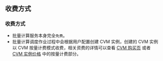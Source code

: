 ## 收费方式
### 收费方式
* 批量计算服务本身完全``免费``。
* 批量计算调度作业过程中会根据用户配置创建 CVM 实例，创建的 CVM 实例以 CVM 按量计费模式收费，相关资费的详情可以查看 [CVM 购买页](https://buy.qcloud.com/cvm?tabIndex=1) 或者 [CVM 实例价格](https://www.qcloud.com/document/product/213/2176) 中的按量计费部分。
